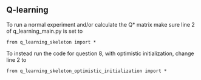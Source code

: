 ## Q-learning

To run a normal experiment and/or calculate the Q* matrix make sure line 2 of q_learning_main.py is set to 
~~~
from q_learning_skeleton import *
~~~

To instead run the code for question 8, with optimistic initialization, change line 2 to
~~~
from q_learning_skeleton_optimistic_initialization import *
~~~
